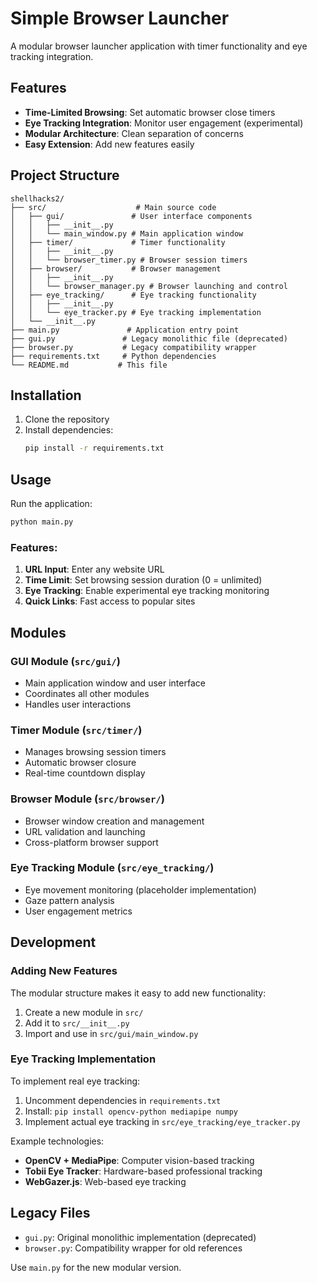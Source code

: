 # Simple Browser Launcher

A modular browser launcher application with timer functionality and eye tracking integration.

## Features

- **Time-Limited Browsing**: Set automatic browser close timers
- **Eye Tracking Integration**: Monitor user engagement (experimental)
- **Modular Architecture**: Clean separation of concerns
- **Easy Extension**: Add new features easily

## Project Structure

```
shellhacks2/
├── src/                    # Main source code
│   ├── gui/               # User interface components
│   │   ├── __init__.py
│   │   └── main_window.py # Main application window
│   ├── timer/             # Timer functionality
│   │   ├── __init__.py
│   │   └── browser_timer.py # Browser session timers
│   ├── browser/           # Browser management
│   │   ├── __init__.py
│   │   └── browser_manager.py # Browser launching and control
│   ├── eye_tracking/      # Eye tracking functionality
│   │   ├── __init__.py
│   │   └── eye_tracker.py # Eye tracking implementation
│   └── __init__.py
├── main.py               # Application entry point
├── gui.py               # Legacy monolithic file (deprecated)
├── browser.py           # Legacy compatibility wrapper
├── requirements.txt     # Python dependencies
└── README.md           # This file
```

## Installation

1. Clone the repository
2. Install dependencies:
   ```bash
   pip install -r requirements.txt
   ```

## Usage

Run the application:

```bash
python main.py
```

### Features:

1. **URL Input**: Enter any website URL
2. **Time Limit**: Set browsing session duration (0 = unlimited)
3. **Eye Tracking**: Enable experimental eye tracking monitoring
4. **Quick Links**: Fast access to popular sites

## Modules

### GUI Module (`src/gui/`)

- Main application window and user interface
- Coordinates all other modules
- Handles user interactions

### Timer Module (`src/timer/`)

- Manages browsing session timers
- Automatic browser closure
- Real-time countdown display

### Browser Module (`src/browser/`)

- Browser window creation and management
- URL validation and launching
- Cross-platform browser support

### Eye Tracking Module (`src/eye_tracking/`)

- Eye movement monitoring (placeholder implementation)
- Gaze pattern analysis
- User engagement metrics

## Development

### Adding New Features

The modular structure makes it easy to add new functionality:

1. Create a new module in `src/`
2. Add it to `src/__init__.py`
3. Import and use in `src/gui/main_window.py`

### Eye Tracking Implementation

To implement real eye tracking:

1. Uncomment dependencies in `requirements.txt`
2. Install: `pip install opencv-python mediapipe numpy`
3. Implement actual eye tracking in `src/eye_tracking/eye_tracker.py`

Example technologies:

- **OpenCV + MediaPipe**: Computer vision-based tracking
- **Tobii Eye Tracker**: Hardware-based professional tracking
- **WebGazer.js**: Web-based eye tracking

## Legacy Files

- `gui.py`: Original monolithic implementation (deprecated)
- `browser.py`: Compatibility wrapper for old references

Use `main.py` for the new modular version.
